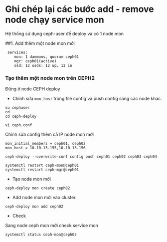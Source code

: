 # Ghi chép lại các bước add - remove node chạy service mon 

Hệ thống sử dụng ceph-user để deploy và có 1 node mon

##1. Add thêm một node mon mới

[](../images/add-node-mon/Screenshot_6.png)

```
 services:
    mon: 1 daemons, quorum ceph01
    mgr: ceph01(active)
    osd: 12 osds: 12 up, 12 in
```

### Tạo thêm một node mon trên CEPH2

Đừng ở node CEPH deploy

- Chỉnh sửa `mon_host` trong file config và push config sang các node khác.

```
su cephuser
cd
cd ceph-deploy
```

```
vi ceph.conf
```

Chỉnh sửa config thêm cả IP node mon mới

```
mon_initial_members = ceph01, ceph02
mon_host = 10.10.13.155,10.10.13.156

```

```
ceph-deploy --overwrite-conf config push ceph01 ceph02 ceph03 ceph04
```

[](../images/add-node-mon/Screenshot_7.png)


```
systemctl restart ceph-mon@ceph01
systemctl restart ceph-mgr@ceph01
```

- Tạo node mon mới

```
ceph-deploy mon create ceph02
```

[](../images/add-node-mon/Screenshot_8.png)

[](../images/add-node-mon/Screenshot_9.png)

- Add node mon mới vào cluster.

```
ceph-deploy mon add ceph02
```

[](../images/add-node-mon/Screenshot_10.png)

[](../images/add-node-mon/Screenshot_11.png)

- Check 

Sang node ceph mon mới check service mon

```
systemctl status ceph-mon@ceph02
```

[](../images/add-node-mon/Screenshot_12.png)




